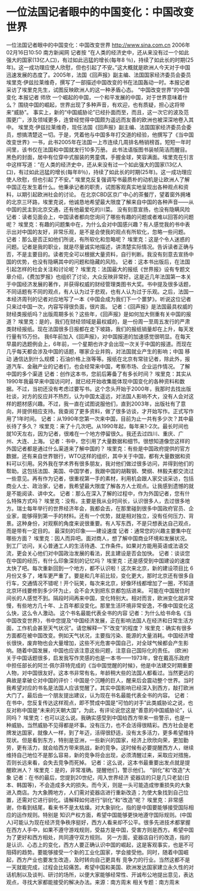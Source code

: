 # 一位法国记者眼中的中国变化：中国改变世界

一位法国记者眼中的中国变化：中国改变世界
http://www.sina.com.cn 2006年02月16日10:50 南方新闻网
记者按  “在人类的经济史中，还从来没有过一个如此强大的国家(13亿人口)，有过如此迅猛的增长(每年8 ％)，持续了如此长的时期(25年)。这一成功理应使人欣慰，但也引起了不安。”这大概就是欧洲人今天对于中国迅速发展的态度了。2005年，法国《回声报》副主编、法国国家经济委员会委员埃里克·伊兹拉莱维奇，撰写了一部描述中国改变的书在法国轰动一时。本报记者采访了埃里克先生，试图反映欧洲人的这一种矛盾心态。
“中国改变世界”的中国变化
本报记者 师欣
一个崛起的中国，一个和平发展的中国，对于世界意味着什么？
围绕中国的崛起，世界出现了多种声音，有欢迎，也有质疑，担心这将带来“威胁”。
事实上，新的“中国威胁论”已经扑面而至，而且，这一次它的波及范围更广，涉及领域更多，连曾经觉得中国颇为遥远而友善的欧洲也被深深地卷入其中。
埃里克·伊兹拉莱维奇，现任法国《回声报》副主编、法国国家经济委员会委员，想搞清楚这一切。于是，凭着他与中国多年打交道的经验，他撰写了《当中国改变世界》一书，此书2005年在法国一上市连续几周排名畅销榜首。短短一年时间里，该书仅在法国和中国就发行10多万册。
此书法语版图书装帧简洁而醒目。黑色的封面，居中有位穿中式服装的男童偶，手握金球，笑容满面。埃里克在引言中这样写道：“在人类的经济史中，还从来没有过一个如此强大的国家(13亿人口)，有过如此迅猛的增长(每年8％)，持续了如此长的时期(25年)。这一成功理应使人欣慰，但也引起了不安。”
埃里克反复强调写书最质朴的动机是让欧洲人了解中国正在发生着什么。他秉承记者的职责，试图客观真实地呈现出各种观点和资料，以期引起欧洲社会的讨论。
在北京CBD区京广中心的茶餐厅，望着窗外拥堵的北京三环路，埃里克说，他诚恳地希望最大限度了解来自中国的各种声音——从中国的民主到北京交通，还有他最爱吃的川菜。
没有刻意宣扬，也没有隐瞒风险
记者：读者见面会上，中国读者都向您询问了哪些有趣的问题或者难以回答的问题呢？
埃里克：有趣的问题集中在，为什么会对中国感兴趣？有人感觉我的书中表示出对中国的友好，非常乐观，是不是会使我的观点有所软化，忽略一些问题。
记者：那么是否正如他们所说，有所软化和忽略呢？
埃里克：这是个令人迷惑的问题。记者是我的职业，就是尽量诚实地描述，讲清楚实际情况。告诉读者正确与否，不是主要目的。读者完全可以根据大量资料，自行判断。我没有刻意去宣扬中国的优势，也没有隐瞒其中的问题和隐藏的风险。
记者：这本书出版后，在法国引起怎样的社会关注和讨论呢？
埃里克：法国最大的报纸《世界报》设有专题文章介绍，《费加罗报》也组织了讨论，大众反映非常好。这是近几年法国第一本关于中国经济发展的著作，并获得权威的财经管理类图书大奖。书中提及很多话题，不同话题有不同的观点，有人认为过于悲观，也有人认为过于乐观。之后，法国一本经济周刊的记者对应地写了一本《中国会成为我们下一个噩梦》。听说这位记者只来过中国一次，内容写得很负面，很片面。
记者：《回声报》是法国最具权威的财经类报纸吗？出版周期多长？这些年，《回声报》是如何加大侧重有关中国的报道？
埃里克：是的，我们在财经领域是最权威的，是一份周一至周五发行的严肃类财经报纸。现在法国很多日报都在走下坡路，我们的报纸销量却在上升，每天发行量有15万份。
我6年前加入《回声报》，对中国报道的加速感觉很明显。在每天早晨的选题例会上，6年前，一个星期也许才会出现一次关于中国的报道。而现在几乎每天都会涉及中国的话题，哪家企业并购，对法国就业产生的影响；中国 移 动 通信达到什么规模；石油价格上涨等等。报纸在北京有常驻记者，除此外，报道汽车、金融产业的记者们，也会经常来中国，考察市场、企业运作情况。
了解中国的多个渠道
记者：创作这本书，您前后筹备了有多长时间？
埃里克：其实从1990年我最早来中国访问时，就已经开始收集能体现中国变化的各种资料和数据。不过，当初还没有考虑过要写书。这个念头开始于2000年，我那时去找出版社谈，对方的反应并不热烈，认为中国太遥远，对法国人影响不大，没有人会对这样的题材感兴趣。不过，我一直在试图说服他们，直到2003年，出版社有了意向，并提供相应支持。我查阅了更多资料，做了很多访谈，才开始写作。正式写作用了1年时间。
记者：从1990年您第一次来中国，目前为止一共有多少次？其中最长待了多久？
埃里克：来了十几次吧。从1990年起，每年来1-2次。最长时间也就10天左右，因为记者，很难在一个地方停留很久。我还去过四川、重庆、广州、大连、上海。
记者：书中，您引用了大量数据和细节。很想知道像您这样的外国记者都是通过什么渠道来了解中国的？
埃里克：有些是中国政府提供的官方数据，还有来自世界银行，WTO这样的组织，其中关于中国，都有大量数据和资料可以引用。另外我在学术界有很多朋友，我对他们做过很多访问，并得到他们的帮助。这包括法国、美国、中国学者，我跟中国的胡鞍钢、樊纲、林毅夫都交流过一些意见。再有作为记者，很重视第一手的素材，利用机会跟人家交谈采访，包括商业人士、政治家，记者，我希望最大限度了解各方人士观点。让我感到遗憾的就是不能阅读、讲中文。
记者：那么在深入了解的过程中，作为外国记者，您有什么特殊方式吗？
埃里克：没有。主要是我从业时间长，认识很多人，去过很多地方。瑞士每年举行的世界经济年会，我都会去，在那里碰到很多中国政府官员、企业家，能够得到第一手的材料。还有一个优势，就是相对独立，没有任何压力、背景。这种身份，对观察的角度来说很重要。有人写东西，不是只想表达自己观点，而是带有一定目的。
最深刻的印象——建设速度
记者：通常您的兴趣主要集中在哪些方面？
埃里克：因人而异吧。面对商人，想了解中国商业环境和发展状况。到工厂访问，关心普通工人的生活待遇、工作条件。如果对方能用英语或法语交流，更会关心他们对中国政治发展的看法，民主建设是否会加快。
记者：谈谈您在中国的经历，有什么印象深刻的记忆吗？
埃里克：还是感受到中国建设的速度太快了吧。每次重新回到一个地方，都不认识啦！这次来北京，新的建设项目比 6月份又多了，堵车更严重了。要是和几年前比较，变化更大，那时北京还有很多自行车，交通情况不错呢！开个玩笑，每次来北京，好像环线都增加了一圈，不知道北京环线要修到多少环为止，会不会大到把东京都包括进来。
可能在中国居住时间长的人感觉不到。隔段时间再来中国，变化特别大。相对而言，欧洲变化就非常慢，有些地方几十年、上百年都没变化。那里生活环境非常安逸，不像中国变化这么快，这么令人激动。
这个书名最能代表全书的内容
记者：为什么给书命名《当中国改变世界》，书中您提及“中国经济发展，正在影响法国人在经济和日常生活方面，工作机会甚至天气状况”。请您解释一下“改变”的程度？
埃里克：确实有很多方面都在被中国改变。例如天气状况，主要指污染、能源的大量消耗。中国经济增长很快，废弃物也会大量增加，这些不光危害中国自己，对全球气候都会产生影响。随着中国发展，中国也应该注意这些问题，注意自己国际化的责任。
(欧洲)关于中国话题很多，启发我写作灵感的也是一本书——1973年，曾在戴高乐政府中担任部长的阿兰·佩尔菲特完成的《当中国觉醒的时候》，他是中法建交时期重要人物，对中国很友好。这本书非常有名，年龄稍大些的法国人都看过。当然更远的典故是拿破仑对中国的评价：中国是个沉睡的巨人，醒来后会震动整个世界。当时我希望对应的书名是法国人应该觉醒了。其实中国影响已经深入到西方，敲打欧洲大门了。最后由一个朋友提出建议，认为现在书名最能代表全书的内容。
记者：在书中，您反复传达这样观点，即不赞成中国是“可怕的对手”此类威胁论之说，也反对称中国是“未来的天朝大国”，为此，有评论说您这是“善意的中国威胁论”，认同吗？
埃里克：也可以这么说。我确实感受到中国给西方带来一些警示，也是一种威胁。当然威胁不见得都是坏事。没有压力，也不会活得很精彩。西方社会是老牌发达国家，就像人一样，到了年迈，活得很舒适，没有太多活力，更多希望维持现状。但是看到东方，特别是亚洲，一些新兴的国家，经济上欣欣向荣，更加勤劳，更有活力，就会给西方带来挑战，新的竞争。这时候有必要提醒西方人，继续维持自己地位不是那么容易，新的竞争将会出现，必须清醒过来，采取应对措施，否则长远来看，会失去竞争而死掉。
记者：这么说，这本书最重要出发点就是提醒欧洲人？
埃里克：是的，非常准确。提醒他们，警示他们。
“驯化”和“改造”大象
记者：在书的最后，您提到20世纪，闯入世界经济
瓷器店的只是几只老鼠(日本、韩国等)，不会造成多大的损失。而今天，则是一头可能造成惨重损失的大象进入商店。为大象腾地方，人们需对瓷器店进行重新改造；为使大象找到自己位置，还需对它进行驯化。请解释如何进行“驯化”和“改造”呢？
埃里克：非常感谢，你看到结尾，看来书不是太枯燥。对大象驯化，指的是中国要能够接受国际相应的运作规则。特别是
知识产权方面，希望中国能够更快地遵守国际规则。(中国人)可能认为现在经济竞争秩序挺好，西方人看来却不公平。很多先进技术都掌握在西方人手中，如果不遵守游戏规则，受益方是中国，受害方则是西方。希望中国为了更好和西方相处，共同遵守双方规则。
另一方面，瓷器店自行的改造，指的是认识、心态上的变化，西方人要正确认识中国的崛起，这是客观事实，也是不可阻碍的趋势。要能够接受一个新的工业化国家，学会接受他。同时，随着中国崛起，西方产业也要发生改造，及时转向自己更具有
竞争力的行业。当然这都不是一天就能完成，过程会比较痛苦。希望中国和美国、欧洲发达国家建立永久性的对话机制以及谈判、研讨的场所，以便大家能够经常性、开诚布公地提出意见，表达观点，寻找大家都能接受的解决办法。来源：南方周末
相关专题：南方周末 

